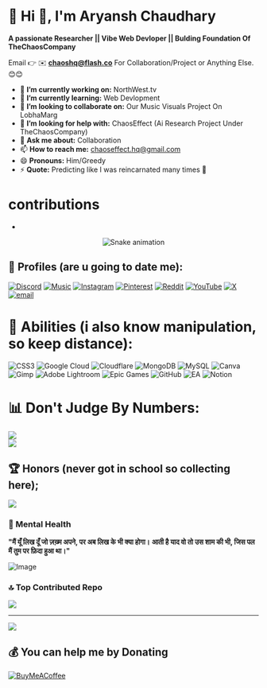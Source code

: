 # 💫 Hi 👋, I'm Aryansh Chaudhary
**A passionate Researcher || Vibe Web Devloper || Bulding Foundation Of TheChaosCompany**

Email 👉 ✉️ **chaoshq@flash.co** For Collaboration/Project or Anything Else. 😊😊

- 🔭 **I’m currently working on:** NorthWest.tv
- 🌱 **I’m currently learning:** Web Devlopment
- 👯 **I’m looking to collaborate on:** Our Music Visuals Project On LobhaMarg
- 🤔 **I’m looking for help with:** ChaosEffect (Ai Research Project Under TheChaosCompany)
- 💬 **Ask me about:** Collaboration
- 📫 **How to reach me:** chaoseffect.hq@gmail.com
- 😄 **Pronouns:** Him/Greedy
- ⚡ **Quote:** Predicting like I was reincarnated many times 👀
# contributions
- <!-- Snake Game Repo View -->

<div align="center">
  <img src="https://profile-readme-generator.com/assets/snake.svg" alt="Snake animation" />
</div>


## 🫦 Profiles (are u going to date me):
[![Discord](https://img.shields.io/badge/Discord-%237289DA.svg?logo=discord&logoColor=white)](https://discord.gg/8PGMrQ2kjj) [![Music](https://img.shields.io/badge/Music-%23FF0000.svg?logo=Apple-Music&logoColor=white)](https://music.youtube.com/channel/UCORA0sfs1ZOufG5JQ3fHnNQ) [![Instagram](https://img.shields.io/badge/Instagram-%23E4405F.svg?logo=Instagram&logoColor=white)](https://instagram.com/notsoaryu) [![Pinterest](https://img.shields.io/badge/Pinterest-%23E60023.svg?logo=Pinterest&logoColor=white)](https://pinterest.com/aryansh_ror) [![Reddit](https://img.shields.io/badge/Reddit-%23FF4500.svg?logo=Reddit&logoColor=white)](https://reddit.com/user/margnorthman) [![YouTube](https://img.shields.io/badge/YouTube-%23FF0000.svg?logo=YouTube&logoColor=white)](https://youtube.com/@lazzylive) [![X](https://img.shields.io/badge/X-black.svg?logo=X&logoColor=white)](https://x.com/lazzybanda) [![email](https://img.shields.io/badge/Email-D14836?logo=gmail&logoColor=white)](mailto:chaoseffect.hq@gmail.com) 

# 🤌 Abilities (i also know manipulation, so keep distance):
![CSS3](https://img.shields.io/badge/css3-%231572B6.svg?style=flat&logo=css3&logoColor=white) ![Google Cloud](https://img.shields.io/badge/GoogleCloud-%234285F4.svg?style=flat&logo=google-cloud&logoColor=white) ![Cloudflare](https://img.shields.io/badge/Cloudflare-F38020?style=flat&logo=Cloudflare&logoColor=white) ![MongoDB](https://img.shields.io/badge/MongoDB-%234ea94b.svg?style=flat&logo=mongodb&logoColor=white) ![MySQL](https://img.shields.io/badge/mysql-4479A1.svg?style=flat&logo=mysql&logoColor=white) ![Canva](https://img.shields.io/badge/Canva-%2300C4CC.svg?style=flat&logo=Canva&logoColor=white) ![Gimp](https://img.shields.io/badge/Gimp-657D8B?style=flat&logo=gimp&logoColor=FFFFFF) ![Adobe Lightroom](https://img.shields.io/badge/Adobe%20Lightroom-31A8FF.svg?style=flat&logo=Adobe%20Lightroom&logoColor=white) ![Epic Games](https://img.shields.io/badge/epicgames-%23313131.svg?style=flat&logo=epicgames&logoColor=white) ![GitHub](https://img.shields.io/badge/github-%23121011.svg?style=flat&logo=github&logoColor=white) ![EA](https://img.shields.io/badge/ea-%23000000.svg?style=flat&logo=ea&logoColor=white) ![Notion](https://img.shields.io/badge/Notion-%23000000.svg?style=flat&logo=notion&logoColor=white)

# 📊 Don't Judge By Numbers:
![](https://github-readme-stats.vercel.app/api?username=aryanshror&theme=midnight-purple&hide_border=false&include_all_commits=true&count_private=true)<br/>
![](https://nirzak-streak-stats.vercel.app/?user=aryanshror&theme=midnight-purple&hide_border=false)<br/>

## 🏆 Honors (never got in school so collecting here);
![](https://github-profile-trophy.vercel.app/?username=aryanshror&theme=midnight-purple&no-frame=true&no-bg=true&margin-w=4)

### 🤧 Mental Health
**"मैं यूँ लिख दूँ जो ज़ख़्म अपने, पर अब लिख के भी क्या होगा।**
**आती है याद वो तो उस शाम की भी, जिस पल मैं तुम पर फ़िदा हुआ था।"**

![Image](https://github.com/user-attachments/assets/1bf4abe8-7bf3-45b4-ad15-d88e126cfe6e)

### 🔝 Top Contributed Repo
![](https://github-contributor-stats.vercel.app/api?username=aryanshror&limit=5&theme=midnight-purple&combine_all_yearly_contributions=true)

---
[![](https://visitcount.itsvg.in/api?id=aryanshror&icon=9&color=2)](https://visitcount.itsvg.in)

  ## 💰 You can help me by Donating
  [![BuyMeACoffee](https://img.shields.io/badge/Buy%20Me%20a%20Coke-DE0000?style=for-the-badge&logo=buy-me-a-coffee&logoColor=black)](https://instagram.com/notsoaryu) 


